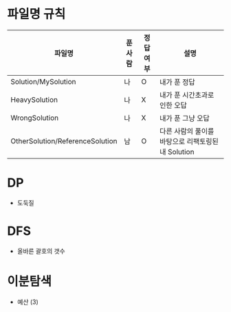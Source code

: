 # 파일명 규칙

|파일명|푼 사람|정답여부|설명|
|--|------|---|--|
|Solution/MySolution|나|O|내가 푼 정답|
|HeavySolution|나|X|내가 푼 시간초과로 인한 오답|
|WrongSolution|나|X|내가 푼 그냥 오답|
|OtherSolution/ReferenceSolution|남|O|다른 사람의 풀이를 바탕으로 리팩토링된 내 Solution|

# DP
* 도둑질

# DFS
* 올바른 괄호의 갯수

# 이분탐색
* 예산 (3)
